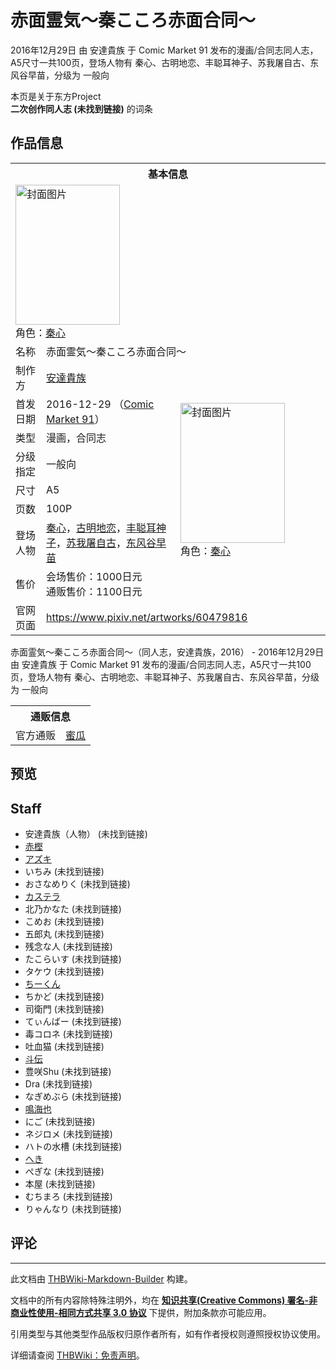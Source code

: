# 赤面霊気～秦こころ赤面合同～

<!-- source html: G:\repos\THBWiki-Markdown-Builder\THBWikiMarkdown\Temp\main\1\10\ns0%3A%E8%B5%A4%E9%9D%A2%E9%9C%8A%E6%B0%97%EF%BD%9E%E7%A7%A6%E3%81%93%E3%81%93%E3%82%8D%E8%B5%A4%E9%9D%A2%E5%90%88%E5%90%8C%EF%BD%9E.html -->

2016年12月29日 由 安達貴族 于 Comic Market 91 发布的漫画/合同志同人志，A5尺寸一共100页，登场人物有 秦心、古明地恋、丰聪耳神子、苏我屠自古、东风谷早苗，分级为 一般向

本页是关于东方Project  
 **二次创作同人志 (未找到链接)** 的词条
## 作品信息

<table><tbody><tr><th colspan="3">基本信息</th></tr><tr><td class="cover-artwork-mobile" colspan="2"><a href="./文件-赤面霊気～秦こころ赤面合同～封面.jpg.md" class="image" title="封面图片"><img alt="封面图片" src="https://upload.thwiki.cc/thumb/7/73/%E8%B5%A4%E9%9D%A2%E9%9C%8A%E6%B0%97%EF%BD%9E%E7%A7%A6%E3%81%93%E3%81%93%E3%82%8D%E8%B5%A4%E9%9D%A2%E5%90%88%E5%90%8C%EF%BD%9E%E5%B0%81%E9%9D%A2.jpg/167px-%E8%B5%A4%E9%9D%A2%E9%9C%8A%E6%B0%97%EF%BD%9E%E7%A7%A6%E3%81%93%E3%81%93%E3%82%8D%E8%B5%A4%E9%9D%A2%E5%90%88%E5%90%8C%EF%BD%9E%E5%B0%81%E9%9D%A2.jpg" decoding="async" loading="lazy" width="167" height="224" srcset="https://upload.thwiki.cc/thumb/7/73/%E8%B5%A4%E9%9D%A2%E9%9C%8A%E6%B0%97%EF%BD%9E%E7%A7%A6%E3%81%93%E3%81%93%E3%82%8D%E8%B5%A4%E9%9D%A2%E5%90%88%E5%90%8C%EF%BD%9E%E5%B0%81%E9%9D%A2.jpg/251px-%E8%B5%A4%E9%9D%A2%E9%9C%8A%E6%B0%97%EF%BD%9E%E7%A7%A6%E3%81%93%E3%81%93%E3%82%8D%E8%B5%A4%E9%9D%A2%E5%90%88%E5%90%8C%EF%BD%9E%E5%B0%81%E9%9D%A2.jpg 1.5x, https://upload.thwiki.cc/thumb/7/73/%E8%B5%A4%E9%9D%A2%E9%9C%8A%E6%B0%97%EF%BD%9E%E7%A7%A6%E3%81%93%E3%81%93%E3%82%8D%E8%B5%A4%E9%9D%A2%E5%90%88%E5%90%8C%EF%BD%9E%E5%B0%81%E9%9D%A2.jpg/335px-%E8%B5%A4%E9%9D%A2%E9%9C%8A%E6%B0%97%EF%BD%9E%E7%A7%A6%E3%81%93%E3%81%93%E3%82%8D%E8%B5%A4%E9%9D%A2%E5%90%88%E5%90%8C%EF%BD%9E%E5%B0%81%E9%9D%A2.jpg 2x" data-file-width="673" data-file-height="900"></a><div class="cover-char">角色：<a href="./秦心.md" title="秦心">秦心</a></div></td>
</tr><tr><td class="label">名称</td><td colspan="2"> 赤面霊気～秦こころ赤面合同～ </td></tr><tr><td class="label">制作方</td><td><a href="./安達貴族.md" title="安達貴族">安達貴族</a></td><td class="cover-artwork" rowspan="8" style="min-width:224px;"><a href="./文件-赤面霊気～秦こころ赤面合同～封面.jpg.md" class="image" title="封面图片"><img alt="封面图片" src="https://upload.thwiki.cc/thumb/7/73/%E8%B5%A4%E9%9D%A2%E9%9C%8A%E6%B0%97%EF%BD%9E%E7%A7%A6%E3%81%93%E3%81%93%E3%82%8D%E8%B5%A4%E9%9D%A2%E5%90%88%E5%90%8C%EF%BD%9E%E5%B0%81%E9%9D%A2.jpg/167px-%E8%B5%A4%E9%9D%A2%E9%9C%8A%E6%B0%97%EF%BD%9E%E7%A7%A6%E3%81%93%E3%81%93%E3%82%8D%E8%B5%A4%E9%9D%A2%E5%90%88%E5%90%8C%EF%BD%9E%E5%B0%81%E9%9D%A2.jpg" decoding="async" loading="lazy" width="167" height="224" srcset="https://upload.thwiki.cc/thumb/7/73/%E8%B5%A4%E9%9D%A2%E9%9C%8A%E6%B0%97%EF%BD%9E%E7%A7%A6%E3%81%93%E3%81%93%E3%82%8D%E8%B5%A4%E9%9D%A2%E5%90%88%E5%90%8C%EF%BD%9E%E5%B0%81%E9%9D%A2.jpg/251px-%E8%B5%A4%E9%9D%A2%E9%9C%8A%E6%B0%97%EF%BD%9E%E7%A7%A6%E3%81%93%E3%81%93%E3%82%8D%E8%B5%A4%E9%9D%A2%E5%90%88%E5%90%8C%EF%BD%9E%E5%B0%81%E9%9D%A2.jpg 1.5x, https://upload.thwiki.cc/thumb/7/73/%E8%B5%A4%E9%9D%A2%E9%9C%8A%E6%B0%97%EF%BD%9E%E7%A7%A6%E3%81%93%E3%81%93%E3%82%8D%E8%B5%A4%E9%9D%A2%E5%90%88%E5%90%8C%EF%BD%9E%E5%B0%81%E9%9D%A2.jpg/335px-%E8%B5%A4%E9%9D%A2%E9%9C%8A%E6%B0%97%EF%BD%9E%E7%A7%A6%E3%81%93%E3%81%93%E3%82%8D%E8%B5%A4%E9%9D%A2%E5%90%88%E5%90%8C%EF%BD%9E%E5%B0%81%E9%9D%A2.jpg 2x" data-file-width="673" data-file-height="900"></a><div class="cover-char">角色：<a href="./秦心.md" title="秦心">秦心</a></div></td>
</tr><tr><td class="label">首发日期</td><td>2016-12-29&#160;（<a href="/展会作品列表?e=Comic+Market%2391">Comic Market 91</a>）</td></tr><tr><td class="label">类型</td><td>漫画，合同志</td></tr><tr><td class="label">分级指定</td><td>一般向</td></tr><tr><td class="label">尺寸</td><td>A5</td></tr><tr><td class="label">页数</td><td>100P</td></tr><tr><td class="label">登场人物</td><td><a href="./秦心.md" title="秦心">秦心</a>，<a href="./古明地恋.md" title="古明地恋">古明地恋</a>，<a href="./丰聪耳神子.md" title="丰聪耳神子">丰聪耳神子</a>，<a href="./苏我屠自古.md" title="苏我屠自古">苏我屠自古</a>，<a href="./东风谷早苗.md" title="东风谷早苗">东风谷早苗</a></td></tr><tr><td class="label">售价</td><td>会场售价：1000日元<br>通贩售价：1100日元</td></tr>
<tr><td class="label">官网页面</td><td colspan="2"><a rel="nofollow" class="external free" href="https://www.pixiv.net/artworks/60479816">https://www.pixiv.net/artworks/60479816</a></td></tr></tbody></table>

赤面霊気～秦こころ赤面合同～（同人志，安達貴族，2016） - 2016年12月29日 由 安達貴族 于 Comic Market 91 发布的漫画/合同志同人志，A5尺寸一共100页，登场人物有 秦心、古明地恋、丰聪耳神子、苏我屠自古、东风谷早苗，分级为 一般向

<table><tbody><tr><th colspan="3">通贩信息</th></tr><tr><td class="label">官方通贩</td><td colspan="2"><a rel="nofollow" class="external text" href="https://www.melonbooks.co.jp/detail/detail.php?product_id=195626">蜜瓜</a></td></tr></tbody></table>


## 预览
## Staff
- 安達貴族（人物） (未找到链接)
- [赤樫](./赤樫.md)
- [アズキ](./azuki.md)
- いちみ (未找到链接)
- おさなめりく (未找到链接)
- [カステラ](./カステラ.md)
- 北乃かなた (未找到链接)
- こめお (未找到链接)
- 五郎丸 (未找到链接)
- 残念な人 (未找到链接)
- たこらいす (未找到链接)
- タケウ (未找到链接)
- [ちーくん](./ちーくん.md)
- ちかど (未找到链接)
- 司衛門 (未找到链接)
- てぃんばー (未找到链接)
- 毒コロネ (未找到链接)
- 吐血猫 (未找到链接)
- [斗伝](./斗伝.md)
- 豊咲Shu (未找到链接)
- Dra (未找到链接)
- なぎめぶら (未找到链接)
- [鳴海也](./鳴海也.md)
- にご (未找到链接)
- ネジロメ (未找到链接)
- ハトの水槽 (未找到链接)
- [へき](./ヘキ.md)
- ぺぎな (未找到链接)
- 本屋 (未找到链接)
- むちまろ (未找到链接)
- りゃんなり (未找到链接)

## 评论




---

此文档由 [THBWiki-Markdown-Builder](https://github.com/Delsin-Yu/THBWiki-Markdown-Builder) 构建。

文档中的所有内容除特殊注明外，均在 [**知识共享(Creative Commons) 署名-非商业性使用-相同方式共享 3.0 协议**](https://creativecommons.org/licenses/by-sa/3.0/deed.zh-hans) 下提供，附加条款亦可能应用。

引用类型与其他类型作品版权归原作者所有，如有作者授权则遵照授权协议使用。

详细请查阅 [THBWiki：免责声明](https://thbwiki.cc/THBWiki:%E5%85%8D%E8%B4%A3%E5%A3%B0%E6%98%8E)。

